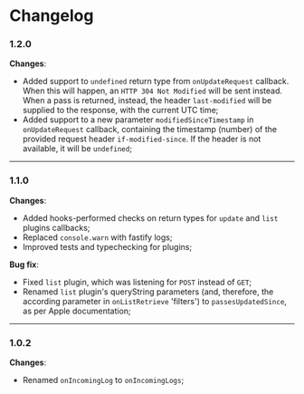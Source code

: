 # Changelog

### **1.2.0**

**Changes**:

- Added support to `undefined` return type from `onUpdateRequest` callback. When this will happen, an `HTTP 304 Not Modified` will be sent instead. When a pass is returned, instead, the header `last-modified` will be supplied to the response, with the current UTC time;
- Added support to a new parameter `modifiedSinceTimestamp` in `onUpdateRequest` callback, containing the timestamp (number) of the provided request header `if-modified-since`. If the header is not available, it will be `undefined`;

---

### **1.1.0**

**Changes**:

- Added hooks-performed checks on return types for `update` and `list` plugins callbacks;
- Replaced `console.warn` with fastify logs;
- Improved tests and typechecking for plugins;

**Bug fix**:

- Fixed `list` plugin, which was listening for `POST` instead of `GET`;
- Renamed `list` plugin's queryString parameters (and, therefore, the according parameter in `onListRetrieve` 'filters') to `passesUpdatedSince`, as per Apple documentation;

---

### **1.0.2**

**Changes**:

- Renamed `onIncomingLog` to `onIncomingLogs`;
